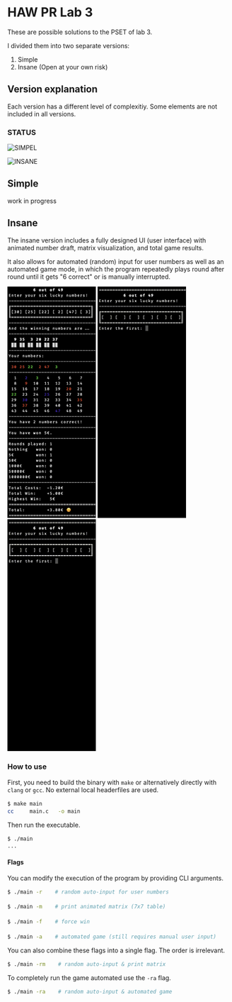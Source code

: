 # HAW PR Lab 3

These are possible solutions to the PSET of lab 3.

I divided them into two separate versions:

1. Simple
1. Insane (Open at your own risk)

## Version explanation

Each version has a different level of complexitiy. Some elements are not included in all versions.

### STATUS

![SIMPEL](https://img.shields.io/badge/SIMPLE-WORK%20IN%20PROGRESS-yellow?style=for-the-badge)

![INSANE](https://img.shields.io/badge/INSANE-WORKS-success?style=for-the-badge)

## Simple

work in progress

## Insane

The insane version includes a fully designed UI (user interface) with animated number draft, matrix visualization, and total game results.

It also allows for automated (random) input for user numbers as well as an automated game mode, in which the program repeatedly plays round after round until it gets "6 correct" or is manually interrupted.

<!-- ![Console Screenshot of main](./img/insane_example.png) -->
<img src="./img/insane_example.png" alt="Console Screenshot of main" width="200"/>
<img src="./img/insane_example_default.gif" alt="Console Screenshot of main" width="200"/>
<img src="./img/insane_example_matrix.gif" alt="Console Screenshot of main" width="200"/>

### How to use

First, you need to build the binary with `make` or alternatively directly with `clang` or `gcc`. No external local headerfiles are used.

```sh
$ make main
cc     main.c   -o main
```

Then run the executable.

```sh
$ ./main
...
```

#### Flags

You can modify the execution of the program by providing CLI arguments.

```sh
$ ./main -r    # random auto-input for user numbers

$ ./main -m    # print animated matrix (7x7 table)

$ ./main -f    # force win

$ ./main -a    # automated game (still requires manual user input)
```

You can also combine these flags into a single flag. The order is irrelevant.

```sh
$ ./main -rm    # random auto-input & print matrix
```

To completely run the game automated use the `-ra` flag.
```sh
$ ./main -ra    # random auto-input & automated game
```